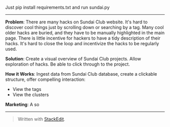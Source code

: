 Just pip install requirements.txt and run sundai.py 

---

**Problem**: There are many hacks on Sundai Club website. It's hard to discover cool things just by scrolling down or searching by a tag. Many cool older hacks are buried, and they have to be manually highlighted in the main page. There is little incentive for hackers to have a tidy description of their hacks. It's hard to close the loop and incentivize the hacks to be regularly used.

**Solution**: Create a visual overview of Sundai Club projects. Allow exploration of hacks. Be able to click through to the project.

**How it Works**: Ingest data from Sundai Club database, create a clickable structure, offer compelling interaction:
 - View the tags
 - View the clusters

**Marketing**: A so

---
> Written with [StackEdit](https://stackedit.io/).
<!--stackedit_data:
eyJoaXN0b3J5IjpbLTMyMTc0NTYwMCwtMTg1MjkwNDA4LDE5ND
Y1MzU1NTZdfQ==
-->